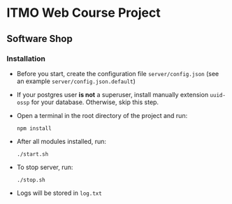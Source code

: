 # ITMO Web Course Project
## Software Shop

### Installation
* Before you start, create the configuration file `server/config.json`
  (see an example `server/config.json.default`)

* If your postgres user **is not** a superuser, install manually extension `uuid-ossp` for your database. Otherwise, skip this step.

* Open a terminal in the root directory of the project and run:

  `npm install`
* After all modules installed, run:
  
  `./start.sh`
* To stop server, run:

  `./stop.sh`
* Logs will be stored in `log.txt`

